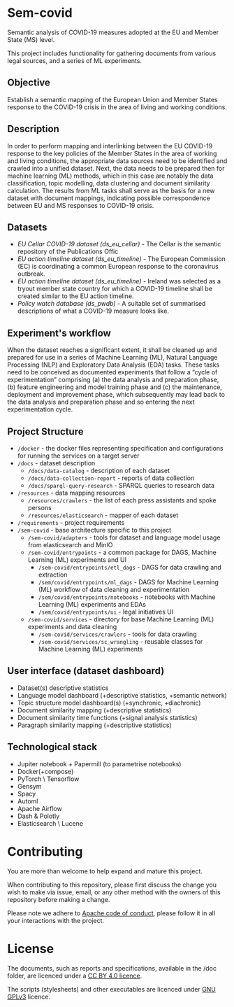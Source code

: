 # Sem-covid
Semantic analysis of COVID-19 measures adopted at the EU and Member State (MS) level.

This project includes functionality for gathering documents from various legal sources, and a series
of ML experiments.

## Objective
Establish a semantic mapping of the European Union and Member States response to the COVID-19 crisis 
in the area of living and working conditions.

## Description
In order to perform mapping and interlinking between the EU COVID-19 response to the key policies of 
the Member States in the area of working and living conditions, the appropriate data sources need 
to be identified and crawled into a unified dataset. Next, the data needs to be prepared then for 
machine learning (ML) methods, which in this case are notably the data classification, topic modelling,
data clustering and document similarity calculation. The results from ML tasks shall serve as the basis 
for a new dataset with document mappings, indicating possible correspondence between EU and MS responses 
to COVID-19 crisis.

## Datasets
- *EU Cellar COVID-19 dataset (ds_eu_cellar)* - The Cellar is the semantic repository of the Publications Offic
- *EU action timeline dataset (ds_eu_timeline)* - The European Commission (EC) is coordinating a common 
  European response  to the coronavirus outbreak.
- *EU action timeline dataset (ds_eu_timeline)* - Ireland was selected as a tryout member state country for 
  which a COVID-19 timeline shall be created similar to the EU action timeline.
- *Policy watch database (ds_pwdb)* - A suitable set of summarised descriptions of 
  what a COVID-19 measure looks like.
  
## Experiment's workflow
When the dataset reaches a significant extent, it shall be cleaned up and prepared for use in a series of 
Machine Learning (ML), Natural Language Processing (NLP) and Exploratory Data Analysis (EDA) tasks. These 
tasks need to be conceived as documented experiments that follow a “cycle of experimentation” comprising 
(a) the data analysis and preparation phase, (b) feature engineering and model training phase and (c) the 
maintenance, deployment and improvement phase, which subsequently may lead back to the data analysis and 
preparation phase and so entering the next experimentation cycle. 


## Project Structure
- `/docker` - the docker files representing specification and configurations for running the services on a target server
- `/docs` - dataset description
     - `/docs/data-catalog` - description of each dataset
     - `/docs/data-collection-report` - reports of data collection
     - `/docs/sparql-query-research` - SPARQL queries to research data
- `/resources` - data mapping resources
     - `/resources/crawlers` - the list of each press assistants and spoke persons
     - `/resources/elasticsearch` - mapper of each dataset
- `/requirements` - project requirements    
- `/sem-covid` - base architecture specific to this project 
     - `/sem-covid/adapters` - tools for dataset and language model usage from elasticsearch and MinIO
     - `/sem-covid/entrypoints` - a common package for DAGS, Machine Learning (ML) experiments and UI
       - `/sem-covid/entrypoints/etl_dags` - DAGS for data crawling and extraction
       - `/sem/covid/entrypoints/ml_dags` - DAGS for Machine Learning (ML) workflow of data cleaning and experimentation
       - `/sem/covid/entrypoints/notebooks` - notebooks with Machine Learning (ML) experiments and EDAs
       - `/sem/covid/entrypoints/ui` - legal initiatives UI
     - `/sem-covid/services` - directory for base Machine Learning (ML) experiments and data cleaning
       - `/sem-covid/services/crawlers` - tools for data crawling
       - `/sem-covid/services/sc_wrangling` - reusable classes for Machine Learning (ML) experiments
  
  
## User interface (dataset dashboard)
 - Dataset(s) descriptive statistics 
 - Language model dashboard (+descriptive statistics, +semantic network)
 - Topic structure model dashboard(s) (+synchronic, +diachronic)
 - Document similarity mapping (+descriptive statistics)
 - Document similarity time functions (+signal analysis statistics)
 - Paragraph similarity mapping (+descriptive statistics)

## Technological stack
 - Jupiter notebook + Papermill (to parametrise notebooks)
 - Docker(+compose)
 - PyTorch \ Tensorflow
 - Gensym
 - Spacy
 - Automl
 - Apache Airflow
 - Dash &  Polotly
 - Elasticsearch \ Lucene

# Contributing

You are more than welcome to help expand and mature this project.

When contributing to this repository, please first discuss the change you wish
to make via issue, email, or any other method with the owners of this repository
before making a change.

Please note we adhere to [Apache code of conduct](https://www.apache.org/foundation/policies/conduct), please follow it in all your
interactions with the project.

# License

The documents, such as reports and specifications, available in the /doc folder,
are licenced under a [CC BY 4.0 licence](https://creativecommons.org/licenses/by/4.0/deed.en).

The scripts (stylesheets) and other executables are licenced under [GNU GPLv3](https://www.gnu.org/licenses/gpl-3.0.en.html) licence.


